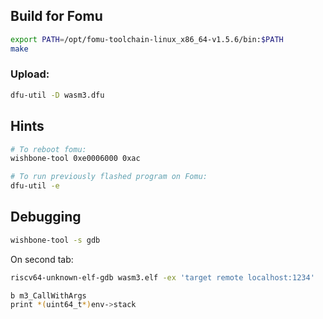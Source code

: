 ## Build for Fomu

```sh
export PATH=/opt/fomu-toolchain-linux_x86_64-v1.5.6/bin:$PATH
make
```

### Upload:

```sh
dfu-util -D wasm3.dfu
```

## Hints

```sh
# To reboot fomu:
wishbone-tool 0xe0006000 0xac

# To run previously flashed program on Fomu:
dfu-util -e
```

## Debugging

```sh
wishbone-tool -s gdb
```
On second tab:
```sh
riscv64-unknown-elf-gdb wasm3.elf -ex 'target remote localhost:1234'

b m3_CallWithArgs
print *(uint64_t*)env->stack

```
